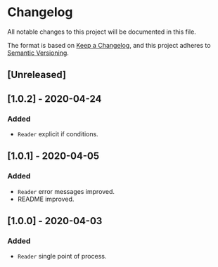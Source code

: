 # Changelog
All notable changes to this project will be documented in this file.

The format is based on [Keep a Changelog](https://keepachangelog.com/en/1.0.0/),
and this project adheres to [Semantic Versioning](https://semver.org/spec/v2.0.0.html).

## [Unreleased]

## [1.0.2] - 2020-04-24
### Added
- `Reader` explicit if conditions.

## [1.0.1] - 2020-04-05
### Added
- `Reader` error messages improved.
- README improved.

## [1.0.0] - 2020-04-03
### Added
- `Reader` single point of process.
